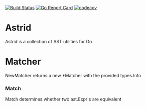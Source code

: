 [![Build Status](https://travis-ci.org/dave/astrid.svg?branch=master)](https://travis-ci.org/dave/astrid) [![Go Report Card](https://goreportcard.com/badge/github.com/dave/astrid)](https://goreportcard.com/report/github.com/dave/astrid) [![codecov](https://codecov.io/gh/dave/astrid/branch/master/graph/badge.svg)](https://codecov.io/gh/dave/astrid)

# Astrid

Astrid is a collection of AST utilities for Go

# Matcher

NewMatcher returns a new *Matcher with the provided types.Info

### Match

Match determines whether two ast.Expr's are equivalent